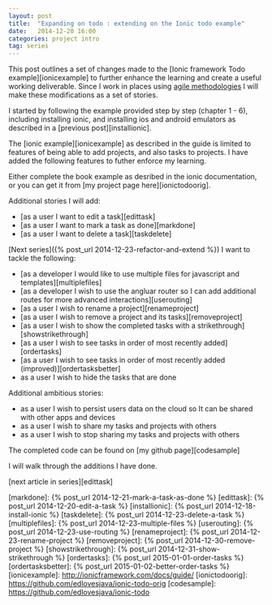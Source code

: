 ```yaml
---
layout: post
title:  "Expanding on todo : extending on the Ionic todo example"
date:   2014-12-20 16:00
categories: project intro
tag: series
---
```


This post outlines a set of changes made to the [Ionic framework Todo example][ionicexample] to further enhance the learning and create a useful working deliverable. Since I work in places using [agile methodologies](http://agilemanifesto.org) I will make these modifications as a set of stories.

I started by following the example provided step by step (chapter 1 - 6), including installing ionic, and installing ios and android emulators as described in a [previous post][installionic].

The [ionic example][ionicexample] as described in the guide is limited to features of being able to add projects, and also tasks to projects. I have added the following features to futher enforce my learning.

Either complete the book example as desribed in the ionic documentation, or you can get it from [my project page here][ionictodoorig].

Additional stories I will add:

 * [as a user I want to edit a task][edittask]
 * [as a user I want to mark a task as done][markdone]
 * [as a user I want to delete a task][taskdelete]

[Next series]({% post_url 2014-12-23-refactor-and-extend %}) I want to tackle the following:

 * [as a developer I would like to use multiple files for javascript and templates][multiplefiles]
 * [as a developer I wish to use the angluar router so I can add additional routes for more advanced interactions][userouting]
 * [as a user I wish to rename a project][renameproject]
 * [as a user I wish to remove a project and its tasks][removeproject]
 * [as a user I wish to show the completed tasks with a strikethrough][showstrikethrough]
 * [as a user I wish to see tasks in order of most recently added][ordertasks]
 * [as a user I wish to see tasks in order of most recently added (improved)][ordertasksbetter]
 * as a user I wish to hide the tasks that are done

Additional ambitious stories:

 * as a user I wish to persist users data on the cloud so It can be shared with other apps and devices
 * as a user I wish to share my tasks and projects with others
 * as a user I wish to stop sharing my tasks and projects with others

The completed code can be found on [my github page][codesample]

I will walk through the additions I have done.

[next article in series][edittask]

[markdone]:          {% post_url 2014-12-21-mark-a-task-as-done %}
[edittask]:          {% post_url 2014-12-20-edit-a-task %}
[installionic]:      {% post_url 2014-12-18-install-ionic %}
[taskdelete]:        {% post_url 2014-12-23-delete-a-task %}
[multiplefiles]:     {% post_url 2014-12-23-multiple-files %}
[userouting]:        {% post_url 2014-12-23-use-routing %}
[renameproject]:     {% post_url 2014-12-23-rename-project %}
[removeproject]:     {% post_url 2014-12-30-remove-project %}
[showstrikethrough]: {% post_url 2014-12-31-show-strikethrough %}
[ordertasks]:        {% post_url 2015-01-01-order-tasks %}
[ordertasksbetter]:  {% post_url 2015-01-02-better-order-tasks %}
[ionicexample]:      http://ionicframework.com/docs/guide/
[ionictodoorig]:     https://github.com/edlovesjava/ionic-todo-orig
[codesample]:        https://github.com/edlovesjava/ionic-todo
